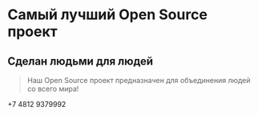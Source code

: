 # Самый лучший Open Source проект

## Сделан людьми для людей

> Наш Open Source проект предназначен для объединения людей со всего мира!

+7 4812 9379992
